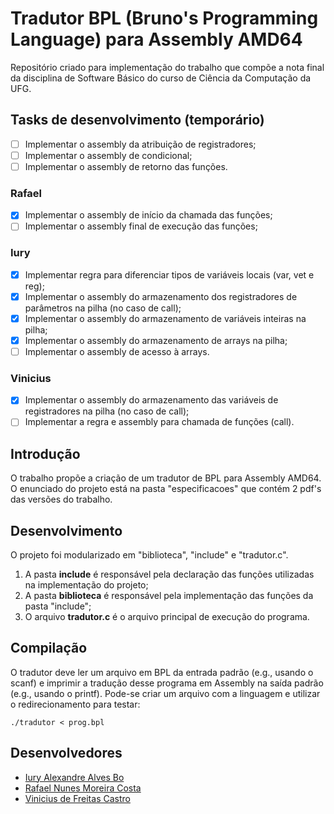 # Tradutor BPL (Bruno's Programming Language) para Assembly AMD64
Repositório criado para implementação do trabalho que compõe a nota final da disciplina de Software Básico do curso de Ciência da Computação da UFG.

## Tasks de desenvolvimento (temporário)
- [ ] Implementar o assembly da atribuição de registradores;
- [ ] Implementar o assembly de condicional;
- [ ] Implementar o assembly de retorno das funções.

### Rafael
- [x] Implementar o assembly de início da chamada das funções;
- [ ] Implementar o assembly final de execução das funções;

### Iury
- [x] Implementar regra para diferenciar tipos de variáveis locais (var, vet e reg);
- [x] Implementar o assembly do armazenamento dos registradores de parâmetros na pilha (no caso de call);
- [x] Implementar o assembly do armazenamento de variáveis inteiras na pilha;
- [x] Implementar o assembly do armazenamento de arrays na pilha;
- [ ] Implementar o assembly de acesso à arrays.

### Vinicius
- [x] Implementar o assembly do armazenamento das variáveis de registradores na pilha (no caso de call);
- [ ] Implementar a regra e assembly para chamada de funções (call).

## Introdução
O trabalho propõe a criação de um tradutor de BPL para Assembly AMD64. O enunciado do projeto está na pasta "especificacoes" que contém 2 pdf's das versões do trabalho.

## Desenvolvimento
O projeto foi modularizado em "biblioteca", "include" e "tradutor.c".<br>
1. A pasta **include** é responsável pela declaração das funções utilizadas na implementação do projeto;
2. A pasta **biblioteca** é responsável pela implementação das funções da pasta "include";
3. O arquivo **tradutor.c** é o arquivo principal de execução do programa.

## Compilação
O tradutor deve ler um arquivo em BPL da entrada padrão (e.g., usando o scanf) e imprimir a tradução desse programa em Assembly na saída padrão (e.g., usando o printf). Pode-se criar um arquivo com a linguagem e utilizar o redirecionamento para testar:

` ./tradutor < prog.bpl `

## Desenvolvedores
- [Iury Alexandre Alves Bo](https://github.com/iuryalvez)
- [Rafael Nunes Moreira Costa](https://github.com/rafaelnmcosta)
- [Vinicius de Freitas Castro](https://github.com/vinifcastro)
